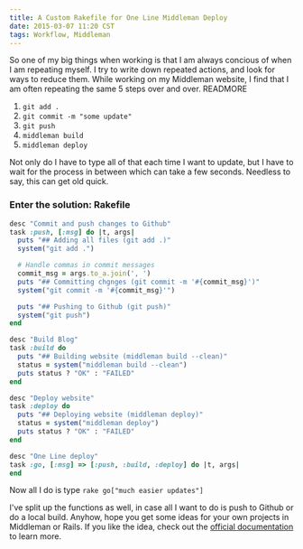 ```yaml
---
title: A Custom Rakefile for One Line Middleman Deploy
date: 2015-03-07 11:20 CST
tags: Workflow, Middleman
---
```


So one of my big things when working is that I am always concious of when I am
repeating myself. I try to write down repeated actions, and look for ways to
reduce them. While working on my Middleman website, I find that I am often
repeating the same 5 steps over and over. READMORE

1. `git add .`
2. `git commit -m "some update" `
3. `git push`
4. `middleman build`
5. `middleman deploy`

Not only do I have to type all of that each time I want to update, but I have to
wait for the process in between which can take a few seconds. Needless to say,
this can get old quick.

### Enter the solution: Rakefile
```ruby
desc "Commit and push changes to Github"
task :push, [:msg] do |t, args|
  puts "## Adding all files (git add .)"
  system("git add .")

  # Handle commas in commit messages
  commit_msg = args.to_a.join(', ')
  puts "## Committing chgnges (git commit -m '#{commit_msg}')"
  system("git commit -m '#{commit_msg}'")

  puts "## Pushing to Github (git push)"
  system("git push")
end

desc "Build Blog"
task :build do
  puts "## Building website (middleman build --clean)"
  status = system("middleman build --clean")
  puts status ? "OK" : "FAILED"
end

desc "Deploy website"
task :deploy do
  puts "## Deploying website (middleman deploy)"
  status = system("middleman deploy")
  puts status ? "OK" : "FAILED"
end

desc "One Line deploy"
task :go, [:msg] => [:push, :build, :deploy] do |t, args|
end
```

Now all I do is type `rake go["much easier updates"]`

I've split up the functions as well, in case all I want to do is push to Github
or do a local build. Anyhow, hope you get some ideas for your own projects in
Middleman or Rails. If you like the idea, check out the [ official documentation ](https://github.com/ruby/rake)
to learn more.
